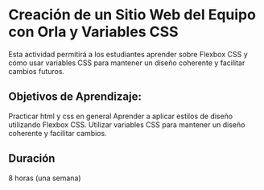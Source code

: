 # Creación de un Sitio Web del Equipo con Orla y Variables CSS
Esta actividad permitirá a los estudiantes aprender sobre Flexbox CSS y cómo usar variables CSS para mantener un diseño coherente y facilitar cambios futuros. 
## Objetivos de Aprendizaje:
Practicar html y css en general
Aprender a aplicar estilos de diseño utilizando Flexbox CSS.
Utilizar variables CSS para mantener un diseño coherente y facilitar cambios.
## Duración
8 horas (una semana)
